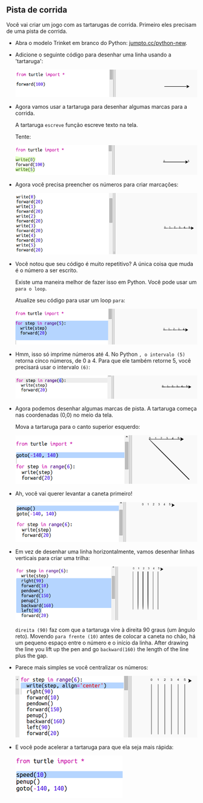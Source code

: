 ## Pista de corrida

Você vai criar um jogo com as tartarugas de corrida. Primeiro eles precisam de uma pista de corrida.

+ Abra o modelo Trinket em branco do Python: <a href="http://jumpto.cc/python-new" target="_blank">jumpto.cc/python-new</a>.

+ Adicione o seguinte código para desenhar uma linha usando a 'tartaruga':
    
    ![captura de tela](images/race-forward.png)

+ Agora vamos usar a tartaruga para desenhar algumas marcas para a corrida.
    
    A tartaruga `escreve` função escreve texto na tela.
    
    Tente:
    
    ![captura de tela](images/race-markings1.png)

+ Agora você precisa preencher os números para criar marcações:
    
    ![captura de tela](images/race-markings2.png)

+ Você notou que seu código é muito repetitivo? A única coisa que muda é o número a ser escrito.
    
    Existe uma maneira melhor de fazer isso em Python. Você pode usar um `para o loop`.
    
    Atualize seu código para usar um loop `para`:
    
    ![captura de tela](images/race-for.png)

+ Hmm, isso só imprime números até 4. No Python `, o intervalo (5)` retorna cinco números, de 0 a 4. Para que ele também retorne 5, você precisará usar o intervalo `(6)`:
    
    ![captura de tela](images/race-range.png)

+ Agora podemos desenhar algumas marcas de pista. A tartaruga começa nas coordenadas (0,0) no meio da tela.
    
    Mova a tartaruga para o canto superior esquerdo:
    
    ![captura de tela](images/race-goto.png)

+ Ah, você vai querer levantar a caneta primeiro!
    
    ![captura de tela](images/race-penup.png)

+ Em vez de desenhar uma linha horizontalmente, vamos desenhar linhas verticais para criar uma trilha:
    
    ![captura de tela](images/race-lines.png)
    
    `direita (90)` faz com que a tartaruga vire à direita 90 graus (um ângulo reto). Movendo `para frente (10)` antes de colocar a caneta no chão, há um pequeno espaço entre o número e o início da linha. After drawing the line you lift up the pen and go `backward(160)` the length of the line plus the gap.

+ Parece mais simples se você centralizar os números:
    
    ![captura de tela](images/race-center.png)

+ E você pode acelerar a tartaruga para que ela seja mais rápida:
    
    ![captura de tela](images/race-speed.png)